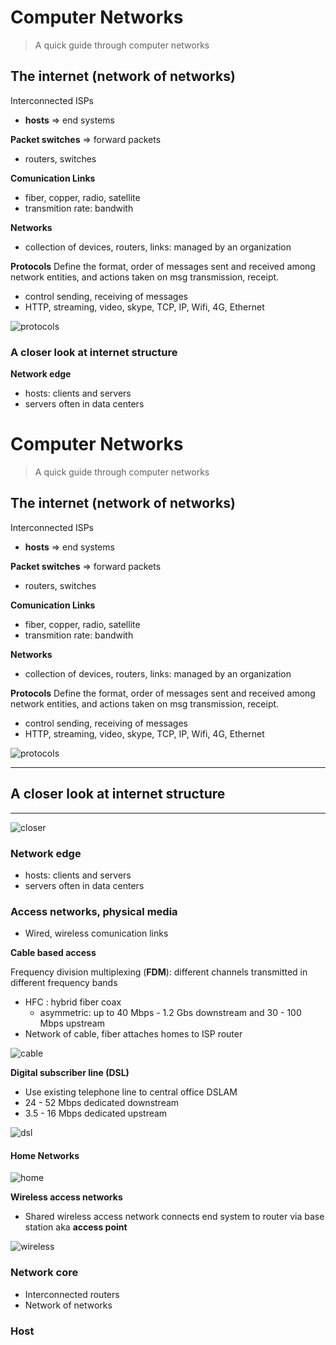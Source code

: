# Computer Networks

> A quick guide through computer networks

## The internet (network of networks)

Interconnected ISPs

- **hosts** => end systems

**Packet switches** => forward packets

- routers, switches

**Comunication Links**

- fiber, copper, radio, satellite
- transmition rate: bandwith

**Networks**

- collection of devices, routers, links: managed by an organization

**Protocols**
Define the format, order of messages sent and received among network entities, and actions taken on msg transmission, receipt.

- control sending, receiving of messages
- HTTP, streaming, video, skype, TCP, IP, Wifi, 4G, Ethernet

![protocols](./networking/protocols.JPG)

### A closer look at internet structure

**Network edge**

- hosts: clients and servers
- servers often in data centers

# Computer Networks

> A quick guide through computer networks

## The internet (network of networks)

Interconnected ISPs

- **hosts** => end systems

**Packet switches** => forward packets

- routers, switches

**Comunication Links**

- fiber, copper, radio, satellite
- transmition rate: bandwith

**Networks**

- collection of devices, routers, links: managed by an organization

**Protocols**
Define the format, order of messages sent and received among network entities, and actions taken on msg transmission, receipt.

- control sending, receiving of messages
- HTTP, streaming, video, skype, TCP, IP, Wifi, 4G, Ethernet

![protocols](./networking/protocols.JPG)

---

## A closer look at internet structure

---

![closer](./networking/closer.JPG)

### Network edge

- hosts: clients and servers
- servers often in data centers

### Access networks, physical media

- Wired, wireless comunication links

**Cable based access**

Frequency division multiplexing (**FDM**): different channels transmitted in different frequency bands

- HFC : hybrid fiber coax
  - asymmetric: up to 40 Mbps - 1.2 Gbs downstream and 30 - 100 Mbps upstream
- Network of cable, fiber attaches homes to ISP router

![cable](./networking/cable.JPG)

**Digital subscriber line (DSL)**

- Use existing telephone line to central office DSLAM
- 24 - 52 Mbps dedicated downstream
- 3.5 - 16 Mbps dedicated upstream

![dsl](./networking/dsl.JPG)

#### Home Networks

![home](./networking/home.JPG)

**Wireless access networks**

- Shared wireless access network connects end system to router via base station aka **access point**

![wireless](./networking/wireless.JPG)

### Network core

- Interconnected routers
- Network of networks

### Host
